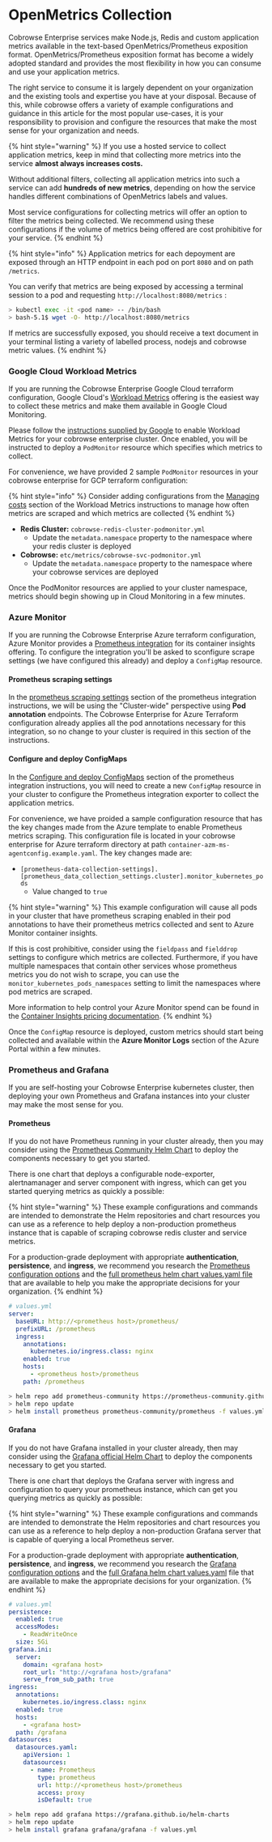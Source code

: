 # OpenMetrics Collection

Cobrowse Enterprise services make Node.js, Redis and custom application metrics available in the text-based OpenMetrics/Prometheus exposition format. OpenMetrics/Prometheus exposition format has become a widely adopted standard and provides the most flexibility in how you can consume and use your application metrics.

The right service to consume it is largely dependent on your organization and the existing tools and expertise you have at your disposal. Because of this, while cobrowse offers a variety of example configurations and guidance in this article for the most popular use-cases, it is your responsibility to provision and configure the resources that make the most sense for your organization and needs.

{% hint style="warning" %}
If you use a hosted service to collect application metrics, keep in mind that collecting more metrics into the service **almost always increases costs.**&#x20;

Without additional filters, collecting all application metrics into such a service can add **hundreds of new metrics**, depending on how the service handles different combinations of OpenMetrics labels and values.

Most service configurations for collecting metrics will offer an option to filter the metrics being collected. We recommend using these configurations if the volume of metrics being offered are cost prohibitive for your service.
{% endhint %}

{% hint style="info" %}
Application metrics for each depoyment are exposed through an HTTP endpoint in each pod on port `8080` and on path `/metrics`.

You can verify that metrics are being exposed by accessing a terminal session to a pod and requesting `http://localhost:8080/metrics` :

```bash
> kubectl exec -it <pod name> -- /bin/bash
> bash-5.1$ wget -O- http://localhost:8080/metrics
```

If metrics are successfully exposed, you should receive a text document in your terminal listing a variety of labelled process, nodejs and cobrowse metric values.&#x20;
{% endhint %}

### Google Cloud Workload Metrics

If you are running the Cobrowse Enterprise Google Cloud terraform configuration, Google Cloud's [Workload Metrics](https://cloud.google.com/stackdriver/docs/solutions/gke/managing-metrics) offering is the easiest way to collect these metrics and make them available in Google Cloud Monitoring.

Please follow the [instructions supplied by Google](https://cloud.google.com/stackdriver/docs/solutions/gke/managing-metrics) to enable Workload Metrics for your cobrowse enterprise cluster. Once enabled, you will be instructed to deploy a `PodMonitor` resource which specifies which metrics to collect.

For convenience, we have provided 2 sample `PodMonitor` resources in your cobrowse enterprise for GCP terraform configuration:

{% hint style="info" %}
Consider adding configurations from the [Managing costs](https://cloud.google.com/stackdriver/docs/solutions/gke/managing-metrics#managing-costs) section of the Workload Metrics instructions to manage how often metrics are scraped and which metrics are collected
{% endhint %}

* **Redis Cluster:** `cobrowse-redis-cluster-podmonitor.yml`
  * Update the `metadata.namespace` property to the namespace where your redis cluster is deployed
* **Cobrowse:** `etc/metrics/cobrowse-svc-podmonitor.yml`
  * Update the `metadata.namespace` property to the namespace where your cobrowse services are deployed

Once the PodMonitor resources are applied to your cluster namespace, metrics should begin showing up in Cloud Monitoring in a few minutes.

### Azure Monitor

If you are running the Cobrowse Enterprise Azure terraform configuration, Azure Monitor provides a [Prometheus integration](https://docs.microsoft.com/en-us/azure/azure-monitor/containers/container-insights-prometheus-integration) for its container insights offering. To configure the integration you'll be asked to sconfigure scrape settings (we have configured this already) and deploy a `ConfigMap` resource.

#### Prometheus scraping settings <a href="prometheus-scraping-settings" id="prometheus-scraping-settings"></a>

In the [prometheus scraping settings](https://docs.microsoft.com/en-us/azure/azure-monitor/containers/container-insights-prometheus-integration#prometheus-scraping-settings) section of the prometheus integration instructions, we will be using the "Cluster-wide" perspective using **Pod annotation** endpoints. The Cobrowse Enterprise for Azure Terraform configuration already applies all the pod annotations necessary for this integration, so no change to your cluster is required in this section of the instructions.

#### Configure and deploy ConfigMaps <a href="configure-and-deploy-configmaps" id="configure-and-deploy-configmaps"></a>

In the [Configure and deploy ConfigMaps](https://docs.microsoft.com/en-us/azure/azure-monitor/containers/container-insights-prometheus-integration#configure-and-deploy-configmaps) section of the prometheus integration instructions, you will need to create a new `ConfigMap` resource in your cluster to configure the Prometheus integration exporter to collect the application metrics.

For convenience, we have proided a sample configuration resource that has the key changes made from the Azure template to enable Prometheus metrics scraping. This configuration file is located in your cobrowse enterprise for Azure terraform directory at path `container-azm-ms-agentconfig.example.yaml`. The key changes made are:

* `[prometheus-data-collection-settings].[prometheus_data_collection_settings.cluster].monitor_kubernetes_pods`
  * Value changed to `true`

{% hint style="warning" %}
This example configuration will cause all pods in your cluster that have prometheus scraping enabled in their pod annotations to have their prometheus metrics collected and sent to Azure Monitor container insights.

If this is cost prohibitive, consider using the `fieldpass` and `fielddrop` settings to configure which metrics are collected. Furthermore, if you have multiple namespaces that contain other services whose prometheus metrics you do not wish to scrape, you can use the `monitor_kubernetes_pods_namespaces` setting to limit the namespaces where pod metrics are scraped.

More information to help control your Azure Monitor spend can be found in the [Container Insights pricing documentation](https://docs.microsoft.com/en-us/azure/azure-monitor/containers/container-insights-cost).
{% endhint %}

Once the `ConfigMap` resource is deployed, custom metrics should start being collected and available within the **Azure Monitor Logs** section of the Azure Portal within a few minutes.

### Prometheus and Grafana

If you are self-hosting your Cobrowse Enterprise kubernetes cluster, then deploying your own Prometheus and Grafana instances into your cluster may make the most sense for you.

#### Prometheus

If you do not have Prometheus running in your cluster already, then you may consider using the [Prometheus Community Helm Chart](https://github.com/prometheus-community/helm-charts) to deploy the components necessary to get you started.

There is one chart that deploys a configurable node-exporter, alertnamanager and server component with ingress, which can get you started querying metrics as quickly a possible:

{% hint style="warning" %}
These example configurations and commands are intended to demonstrate the Helm repositories and chart resources you can use as a reference to help deploy a non-production prometheus instance that is capable of scraping cobrowse redis cluster and service metrics.

For a production-grade deployment with appropriate **authentication**, **persistence**, and **ingress**, we recommend you research the [Prometheus configuration options](https://prometheus.io/docs/prometheus/latest/configuration/configuration/) and the [full prometheus helm chart values.yaml file](https://github.com/prometheus-community/helm-charts/blob/main/charts/prometheus/values.yaml) that are available to help you make the appropriate decisions for your organization.
{% endhint %}

```yaml
# values.yml
server:
  baseURL: http://<prometheus host>/prometheus/
  prefixURL: /prometheus
  ingress:
    annotations:
      kubernetes.io/ingress.class: nginx
    enabled: true
    hosts:
      - <prometheus host>/prometheus
    path: /prometheus
```

```bash
> helm repo add prometheus-community https://prometheus-community.github.io/helm-charts
> helm repo update
> helm install prometheus prometheus-community/prometheus -f values.yml
```

#### Grafana

If you do not have Grafana installed in your cluster already, then may consider using the [Grafana official Helm Chart](https://github.com/grafana/helm-charts) to deploy the components necessary to get you started.

There is one chart that deploys the Grafana server with ingress and configuration to query your prometheus instance, which can get you querying metrics as quickly as possible:

{% hint style="warning" %}
These example configurations and commands are intended to demonstrate the Helm repositories and chart resources you can use as a reference to help deploy a non-production Grafana server that is capable of querying a local Prometheus server.

For a production-grade deployment with appropriate **authentication**, **persistence**, and **ingress**, we recommend you research the [Grafana configuration options](https://grafana.com/docs/grafana/latest/administration/configuration/) and the [full Grafana helm chart values.yaml](https://github.com/grafana/helm-charts/blob/main/charts/grafana/values.yaml) file that are available to make the appropriate decisions for your organization.
{% endhint %}

```yaml
# values.yml
persistence:
  enabled: true
  accessModes:
    - ReadWriteOnce
  size: 5Gi
grafana.ini:
  server:
    domain: <grafana host>
    root_url: "http://<grafana host>/grafana"
    serve_from_sub_path: true
ingress:
  annotations:
    kubernetes.io/ingress.class: nginx
  enabled: true
  hosts:
    - <grafana host>
  path: /grafana
datasources:
  datasources.yaml:
    apiVersion: 1
    datasources:
      - name: Prometheus
        type: prometheus
        url: http://<prometheus host>/prometheus
        access: proxy
        isDefault: true
```

```bash
> helm repo add grafana https://grafana.github.io/helm-charts
> helm repo update
> helm install grafana grafana/grafana -f values.yml
```
